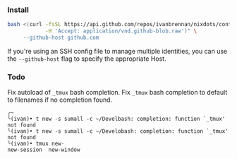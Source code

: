 ### Install

``` sh
bash <(curl -fsSL https://api.github.com/repos/ivanbrennan/nixdots/contents/init \
            -H 'Accept: application/vnd.github-blob.raw')" \
     --github-host github.com
```
If you're using an SSH config file to manage multiple identities, you can use the `--github-host` flag to specify the appropriate Host.

### Todo

Fix autoload of `_tmux` bash completion.
Fix `_tmux` bash completion to default to filenames if no completion found.
```
╭~
╰(ivan)• t new -s sumall -c ~/Develbash: completion: function `_tmux' not found
╰(ivan)• t new -s sumall -c ~/Develobash: completion: function `_tmux' not found
╰(ivan)• tmux new-
new-session  new-window
```

